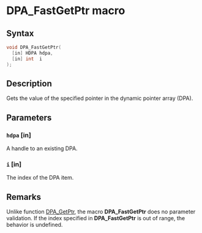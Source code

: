 # DPA_FastGetPtr macro

## Syntax

```cpp
void DPA_FastGetPtr(
  [in] HDPA hdpa,
  [in] int  i
);
```

## Description

Gets the value of the specified pointer in the dynamic pointer array (DPA).

## Parameters

### `hdpa` [in]

A handle to an existing DPA.

### `i` [in]

The index of the DPA item.

## Remarks

 Unlike function [DPA_GetPtr](https://learn.microsoft.com/windows/desktop/api/dpa_dsa/nf-dpa_dsa-dpa_getptr), the macro **DPA_FastGetPtr** does no parameter validation. If the index specified in **DPA_FastGetPtr** is out of range, the behavior is undefined.